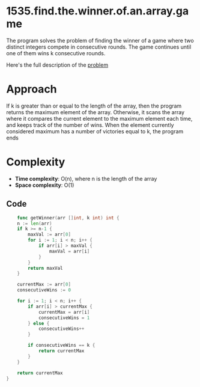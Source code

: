 #  1535.find.the.winner.of.an.array.game

The program solves the problem of finding the winner of a game where two distinct integers compete in consecutive rounds. The game continues until one of them wins k consecutive rounds. 

Here's the full description of the [problem](https://leetcode.com/problems/find-the-winner-of-an-array-game/)


# Approach 

If k is greater than or equal to the length of the array, then the program returns the maximum element of the array. Otherwise, it scans the array where it compares the current element to the maximum element each time, and keeps track of the number of wins. When the element currently considered maximum has a number of victories equal to k, the program ends
 
# Complexity 

- **Time complexity**: O(n), where n is the length of the array
- **Space complexity**: O(1)

## Code 

```go
    func getWinner(arr []int, k int) int {
	n := len(arr)
	if k >= n-1 {
		maxVal := arr[0]
		for i := 1; i < n; i++ {
			if arr[i] > maxVal {
				maxVal = arr[i]
			}
		}
		return maxVal
	}

	currentMax := arr[0]
	consecutiveWins := 0

	for i := 1; i < n; i++ {
		if arr[i] > currentMax {
			currentMax = arr[i]
			consecutiveWins = 1
		} else {
			consecutiveWins++
		}

		if consecutiveWins == k {
			return currentMax
		}
	}

	return currentMax
}
```
